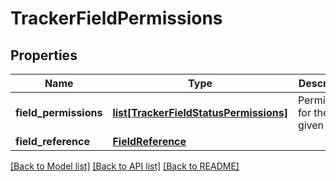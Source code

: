# TrackerFieldPermissions

## Properties
Name | Type | Description | Notes
------------ | ------------- | ------------- | -------------
**field_permissions** | [**list[TrackerFieldStatusPermissions]**](TrackerFieldStatusPermissions.md) | Permissions for the given field | [optional] 
**field_reference** | [**FieldReference**](FieldReference.md) |  | [optional] 

[[Back to Model list]](../README.md#documentation-for-models) [[Back to API list]](../README.md#documentation-for-api-endpoints) [[Back to README]](../README.md)

